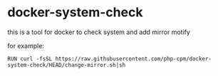 # docker-system-check

this is a tool for docker to check system and add mirror motify

for example:
```
RUN curl -fsSL https://raw.githubusercontent.com/php-cpm/docker-system-check/HEAD/change-mirror.sh|sh
```
